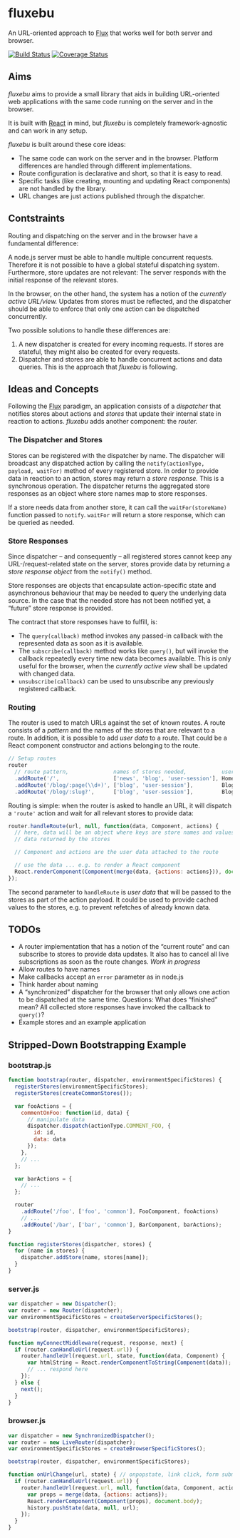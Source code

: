 fluxebu
===

An URL-oriented approach to [Flux][] that works well for both server and browser.

[![Build Status](https://travis-ci.org/uxebu/fluxebu.svg?branch=master)](https://travis-ci.org/uxebu/fluxebu)
[![Coverage Status](https://img.shields.io/coveralls/uxebu/fluxebu.svg?branch=master)](https://coveralls.io/r/uxebu/fluxebu?branch=master)

Aims
---

*fluxebu* aims to provide a small library that aids in building URL-oriented web
applications with the same code running on the server and in the browser.

It is built with [React][] in mind, but *fluxebu* is completely framework-agnostic and can work in any setup.

*fluxebu* is built around these core ideas:

- The same code can work on the server and in the browser. Platform differences are handled through different implementations.
- Route configuration is declarative and short, so that it is easy to read.
- Specific tasks (like creating, mounting and updating React components) are not handled by the library.
- URL changes are just actions published through the dispatcher.


Contstraints
---

Routing and dispatching on the server and in the browser have a fundamental difference:

A node.js server must be able to handle multiple concurrent requests. Therefore it is not possible to have a global stateful dispatching system. Furthermore, store updates are not relevant: The server responds with the initial response of the relevant stores.

In the browser, on the other hand, the system has a notion of the *currently active URL/view.* Updates from stores must be reflected, and the dispatcher should be able to enforce that only one action can be dispatched concurrently.

Two possible solutions to handle these differences are:

1. A new dispatcher is created for every incoming requests. If stores are stateful, they might also be created for every requests.
2. Dispatcher and stores are able to handle concurrent actions and data queries. This is the approach that *fluxebu* is following.


Ideas and Concepts
---

Following the [Flux][] paradigm, an application consists of a *dispatcher* that notifies stores about actions and *stores* that update their internal state in reaction to actions. *fluxebu* adds another component: the *router.*

### The Dispatcher and Stores

Stores can be registered with the dispatcher by name. The dispatcher will broadcast any dispatched action by calling the `notify(actionType, payload, waitFor)` method of every registered store. In order to provide data in reaction to an action, stores may return a *store response.* This is a synchronous operation. The dispatcher returns the aggregated store responses as an object where store names map to store responses.

If a store needs data from another store, it can call the `waitFor(storeName)` function passed to `notify`. `waitFor` will return a store response, which can be queried as needed.


### Store Responses

Since dispatcher – and consequently – all registered stores cannot keep any URL-/request-related state on the server, stores provide data by returning a *store response object* from the `notify()` method.

Store responses are objects that encapsulate action-specific state and asynchronous behaviour that may be needed to query the underlying data source. In the case that the needed store has not been notified yet, a “future” store response is provided.

The contract that store responses have to fulfill, is:

- The `query(callback)` method invokes any passed-in callback with the represented data as soon as it is available.
- The `subscribe(callback)` method works like `query()`, but will invoke the callback repeatedly every time new data becomes available. This is only useful for the browser, when the *currently active view* shall be updated with changed data.
- `unsubscribe(callback)` can be used to unsubscribe any previously registered callback.


### Routing

The router is used to match URLs against the set of known routes. A route consists of a *pattern* and the names of the stores that are relevant to a route. In addition, it is possible to add *user data* to a route. That could be a React component constructor and actions belonging to the route.

```js
// Setup routes
router
  // route pattern,              names of stores needed,           user data ...
  .addRoute('/',                 ['news', 'blog', 'user-session'], Homepage, actions)
  .addRoute('/blog/:page(\\d+)', ['blog', 'user-session'],         BlogList, actions)
  .addRoute('/blog/:slug?',      ['blog', 'user-session'],         BlogArticle, actions);
```

Routing is simple: when the router is asked to handle an URL, it will dispatch a `'route'` action and wait for all relevant stores to provide data:

```js
router.handleRoute(url, null, function(data, Component, actions) {
  // here, data will be an object where keys are store names and values are
  // data returned by the stores

  // Component and actions are the user data attached to the route

  // use the data ... e.g. to render a React component
  React.renderComponent(Component(merge(data, {actions: actions})), document.body);
});
```

The second parameter to `handleRoute` is *user data* that will be passed to the stores as part of the action payload. It could be used to provide cached values to the stores, e.g. to prevent refetches of already known data.

TODOs
---

- A router implementation that has a notion of the “current route” and can subscribe to stores to provide data updates.
  It also has to cancel all live subscriptions as soon as the route changes. *Work in progress*
- Allow routes to have names
- Make callbacks accept an `error` parameter as in node.js
- Think harder about naming
- A “synchronized” dispatcher for the browser that only allows one action to be dispatched at the same time.
  Questions: What does “finished” mean? All collected store responses have invoked the callback to `query()`?
- Example stores and an example application


Stripped-Down Bootstrapping Example
---

### bootstrap.js

```js
function bootstrap(router, dispatcher, environmentSpecificStores) {
  registerStores(environmentSpecificStores);
  registerStores(createCommonStores());

  var fooActions = {
    commentOnFoo: function(id, data) {
      // manipulate data
      dispatcher.dispatch(actionType.COMMENT_FOO, {
        id: id,
        data: data
      });
    },
    // ...
  };

  var barActions = {
    // ...
  };

  router
    .addRoute('/foo', ['foo', 'common'], FooComponent, fooActions)
    // ...
    .addRoute('/bar', ['bar', 'common'], BarComponent, barActions);
}

function registerStores(dispatcher, stores) {
  for (name in stores) {
    dispatcher.addStore(name, stores[name]);
  }
}
```

### server.js

```js
var dispatcher = new Dispatcher();
var router = new Router(dispatcher);
var environmentSpecificStores = createServerSpecificStores();

bootstrap(router, dispatcher, environmentSpecificStores);

function myConnectMiddleware(request, response, next) {
  if (router.canHandleUrl(request.url)) {
    router.handleUrl(request.url, state, function(data, Component) {
      var htmlString = React.renderComponentToString(Component(data));
      // ... respond here
    });
  } else {
    next();
  }
}
```


### browser.js

```js
var dispatcher = new SynchronizedDispatcher();
var router = new LiveRouter(dispatcher);
var environmentSpecificStores = createBrowserSpecificStores();

bootstrap(router, dispatcher, environmentSpecificStores);

function onUrlChange(url, state) { // onpopstate, link click, form submit
  if (router.canHandleUrl(request.url)) {
    router.handleUrl(request.url, null, function(data, Component, actions) {
      var props = merge(data, {actions: actions});
      React.renderComponent(Component(props), document.body);
      history.pushState(data, null, url);
    });
  }
}
```


  [Flux]: http://facebook.github.io/flux/
  [React]: http://facebook.github.io/react/
